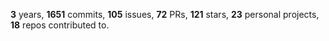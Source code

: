 **3** years, **1651** commits, **105** issues, **72** PRs, **121** stars, **23** personal projects, **18** repos contributed to.

